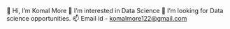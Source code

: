👋 Hi, I’m Komal More
🌱 I’m interested in Data Science
👀 I’m looking for Data science opportunities.
📫 Email id - komalmore122@gmail.com
